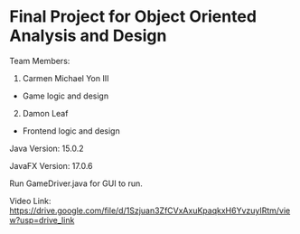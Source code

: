 # Final Project for Object Oriented Analysis and Design

Team Members:
1. Carmen Michael Yon III
- Game logic and design
  
2. Damon Leaf
- Frontend logic and design

Java Version: 15.0.2

JavaFX Version: 17.0.6

Run GameDriver.java for GUI to run.

Video Link: https://drive.google.com/file/d/1Szjuan3ZfCVxAxuKpaqkxH6YvzuyIRtm/view?usp=drive_link
